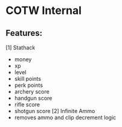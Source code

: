# COTW Internal

## Features:
[1] Stathack
- money
- xp
- level
- skill points
- perk points
- archery score
- handgun score
- rifle score
- shotgun score
[2] Infinite Ammo
- removes ammo and clip decrement logic
